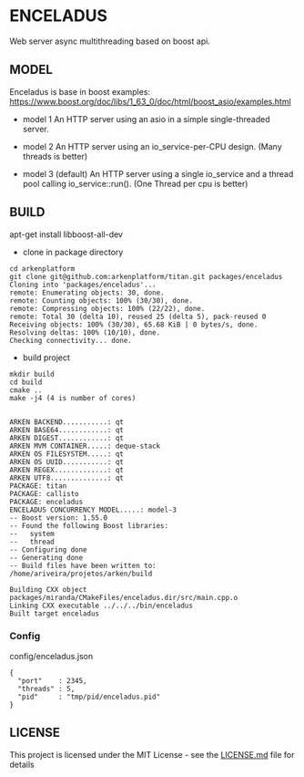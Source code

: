 # ENCELADUS

Web server async multithreading based on boost api.

## MODEL
Enceladus is base in boost examples: https://www.boost.org/doc/libs/1_63_0/doc/html/boost_asio/examples.html

- model 1 
An HTTP server using an asio in a simple single-threaded server.

- model 2
An HTTP server using an io_service-per-CPU design. (Many threads is better)

- model 3 (default)
An HTTP server using a single io_service and a thread pool calling io_service::run(). (One Thread per cpu is better)

## BUILD

apt-get install libboost-all-dev

- clone in package directory
```
cd arkenplatform
git clone git@github.com:arkenplatform/titan.git packages/enceladus
Cloning into 'packages/enceladus'...
remote: Enumerating objects: 30, done.
remote: Counting objects: 100% (30/30), done.
remote: Compressing objects: 100% (22/22), done.
remote: Total 30 (delta 10), reused 25 (delta 5), pack-reused 0
Receiving objects: 100% (30/30), 65.68 KiB | 0 bytes/s, done.
Resolving deltas: 100% (10/10), done.
Checking connectivity... done.
```

- build  project

```
mkdir build
cd build
cmake ..
make -j4 (4 is number of cores)


ARKEN BACKEND...........: qt
ARKEN BASE64............: qt
ARKEN DIGEST............: qt
ARKEN MVM CONTAINER.....: deque-stack
ARKEN OS FILESYSTEM.....: qt
ARKEN OS UUID...........: qt
ARKEN REGEX.............: qt
ARKEN UTF8..............: qt
PACKAGE: titan
PACKAGE: callisto
PACKAGE: enceladus
ENCELADUS CONCURRENCY MODEL.....: model-3
-- Boost version: 1.55.0
-- Found the following Boost libraries:
--   system
--   thread
-- Configuring done
-- Generating done
-- Build files have been written to: /home/ariveira/projetos/arken/build

Building CXX object packages/miranda/CMakeFiles/enceladus.dir/src/main.cpp.o
Linking CXX executable ../../../bin/enceladus
Built target enceladus

```

### Config
config/enceladus.json

```
{
  "port"    : 2345,
  "threads" : 5,
  "pid"     : "tmp/pid/enceladus.pid"
}

```

## LICENSE
This project is licensed under the MIT License - see the [LICENSE.md](LICENSE.md) file for details
